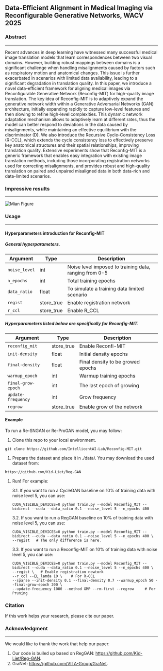 ## Data-Efficient Alignment in Medical Imaging via Reconfigurable Generative Networks, WACV 2025


### Abstract

---
Recent advances in deep learning have witnessed many successful medical image translation models that learn correspondences between two visual domains. However, building robust mappings between domains is a significant challenge when handling misalignments caused by factors such as respiratory motion and anatomical changes. This issue is further exacerbated in scenarios with limited data availability, leading to a significant degradation in translation quality. In this paper, we introduce a novel data-efficient framework for aligning medical images via Reconfigurable Generative Network (Reconfig-MIT) for high-quality image translation. The key idea of Reconfig-MIT is to adaptively expand the generative network width within a Generative Adversarial Networks (GAN) architecture, initially expanding rapidly to capture low-level features and then slowing to refine high-level complexities. This dynamic network adaptation mechanism allows to adaptively learn at different rates, thus the model can better respond to deviations in the data caused by misalignments, while maintaining an effective equilibrium with the discriminator (D). We also introduce the Recursive Cycle-Consistency Loss (R-CCL), which extends the cycle consistency loss to effectively preserve key anatomical structures and their spatial relationships, improving translation quality. Extensive experiments show that Reconfig-MIT is a generic framework that enables easy integration with existing image translation methods, including those incorporating registration networks used for correcting misalignments, and provides robust and high-quality translation on paired and unpaired misaligned data in both data-rich and data-limited scenarios.


### Impressive results

---
![Mian Figure](./figure/DF.png "Main Figure")

### Usage

---

#### Hyperparameters introduction for Reconfig-MIT

##### General hyperparameters.

| Argument        | Type       | Description                                                               |
|-----------------|------------|---------------------------------------------------------------------------|
| `noise_level`         | int        | Noise level imposed to training data, ranging from 0-5                                           |
| `n_epochs`    | int        | Total training epochs          |
| `data_ratio`    | float      | To simulate a training data limited scenario                              |
| `regist`         | store_true | Enable registration network                                              |
| `r_ccl`      | store_true      | Enable R_CCL  |



##### Hyperparameters listed below are specifically for Reconfig-MIT.
| Argument        | Type       | Description                                                               |
|-----------------|------------|---------------------------------------------------------------------------|
| `reconfig_mit`             | store_true        | Enable Reconfi-MIT                                                      |
| `init-density`  | float        | Initial density  epochs                                                    |
| `final-density`  | float        | Final density to be growed epochs                                                    |
| `warmup_epoch`  | int        | Warmup training epochs                                                    |
| `final-grow-epoch`  | int        | The last epoch of growing                                                    |
| `update-frequency`  | int        | Grow frequency                                                    |
| `regrow`  | store_true        | Enable grow of the network                                                    |


#### Example

To run a Re-SNGAN or Re-ProGAN model, you may follow:
1. Clone this repo to your local environment.
```
git clone https://github.com/IntellicentAI-Lab/Reconfig-MIT.git
```
1. Prepare the dataset and place it in ./data/. You may download the used dataset from: 
```
https://github.com/Kid-Liet/Reg-GAN
```
1. Run! For example:
   
    3.1. If you want to run a CycleGAN baseline on 10% of training data with noise level 5, you can use:
    ```
    CUDA_VISIBLE_DEVICES=0 python train.py --model Reconfig_MIT --bidirect --cuda --data_ratio 0.1 --noise_level 5 --n_epochs 400
    ```

    3.2. If you want to run a RegGAN baseline on 10% of training data with noise level 5, you can use:
    ```
    CUDA_VISIBLE_DEVICES=0 python train.py --model Reconfig_MIT --bidirect --cuda --data_ratio 0.1 --noise_level 5 --n_epochs 400 \
    --regist   # The only difference is here.
    ```
    3.3. If you want to run a Reconfig-MIT  on 10% of training data with noise level 5, you can use:
    ```
    CUDA_VISIBLE_DEVICES=0 python train.py --model Reconfig_MIT --bidirect --cuda --data_ratio 0.1 --noise_level 5 --n_epochs 400 \
    --regist \   # Enable registration newtork
    --r_ccl --EL_lamda 10 \    # For R-CCL
    --sparse --init-density 0.1 --final-density 0.7 --warmup_epoch 50 --final-grow-epoch 200 \
    --update-frequency 1000 --method GMP --rm-first --regrow     # For Pruning
    ```


### Citation

If this work helps your research, please cite our paper.

### Acknowledgment

___
We would like to thank the work that help our paper:

1. Our code is builed up based on RegGAN: https://github.com/Kid-Liet/Reg-GAN.
2. GraNet: https://github.com/VITA-Group/GraNet.
